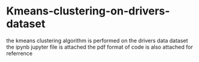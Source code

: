 # Kmeans-clustering-on-drivers-dataset
the kmeans clustering algorithm is performed on the drivers data dataset
the ipynb jupyter file is attached
the pdf format of code is also attached for referrence
